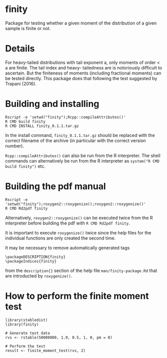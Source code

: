 # finity

Package for testing whether a given moment of the distribution of a given sample is finite or not.

# Details

For heavy-tailed distributions with tail exponent a, only moments of order < a are finite. The tail
index and heavy- tailedness are is notoriously difficult to ascertain. But the finiteness of moments
(including fractional moments) can be tested directly. This package does that following the test
suggested by Trapani (2016).

# Building and installing

```
Rscript -e 'setwd("finity");Rcpp::compileAttributes()'
R CMD build finity
R CMD INSTALL finity_0.1.1.tar.gz
```
In the install command, ```finity_0.1.1.tar.gz``` should be replaced with the correct filename of the archive (in particular with the correct version number).

```Rcpp::compileAttributes()``` can also be run from the R interpreter. The shell commands can alternatively be run from the R interpreter as ```system("R CMD build finity")``` etc.

# Building the pdf manual

```
Rscript -e 'setwd("finity");roxygen2::roxygenize();roxygen2::roxygenize()'
R CMD Rd2pdf finity
```

Alternatively, ```roxygen2::roxygenize()``` can be executed twice from the R interpreter before building the pdf with ```R CMD Rd2pdf finity```.

It is important to execute ```roxygenize()``` twice since the help files for the individual functions are only created the second time.

It may be necessary to remove automatically generated tags
```
\packageDESCRIPTION{finity}
\packageIndices{finity}
```
from the ```description{}``` section of the help file ```man/finity-package.Rd``` that are introducted by ```roxygenize()```.

# How to perform the finite moment test

```
library(stabledist)
library(finity)

# Generate test data
rvs <- rstable(50000000, 1.9, 0.5, 1, 0, pm = 0)

# Perform the test
result <- finite_moment_test(rvs, 2)
```
